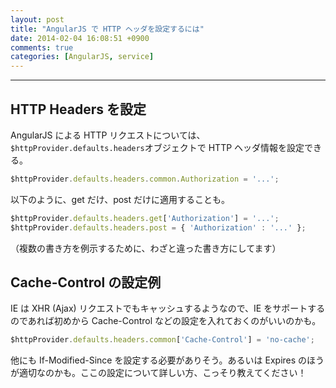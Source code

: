 ```yaml
---
layout: post
title: "AngularJS で HTTP ヘッダを設定するには"
date: 2014-02-04 16:08:51 +0900
comments: true
categories: [AngularJS, service]
---
```

---
## HTTP Headers を設定

AngularJS による HTTP リクエストについては、`$httpProvider.defaults.headers`オブジェクトで HTTP ヘッダ情報を設定できる。

``` javascript
$httpProvider.defaults.headers.common.Authorization = '...';
```

以下のように、get だけ、post だけに適用することも。

``` javascript
$httpProvider.defaults.headers.get['Authorization'] = '...';
$httpProvider.defaults.headers.post = { 'Authorization' : '...' };
```

（複数の書き方を例示するために、わざと違った書き方にしてます）

<!-- more -->

## Cache-Control の設定例

IE は XHR (Ajax) リクエストでもキャッシュするようなので、IE をサポートするのであれば初めから Cache-Control などの設定を入れておくのがいいのかも。

``` javascript
$httpProvider.defaults.headers.common['Cache-Control'] = 'no-cache';
```

他にも If-Modified-Since を設定する必要がありそう。あるいは Expires のほうが適切なのかも。ここの設定について詳しい方、こっそり教えてください！
